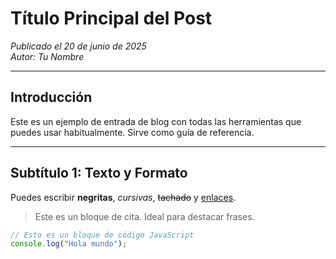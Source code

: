 # Título Principal del Post

*Publicado el 20 de junio de 2025*  
_Autor: Tu Nombre_

---

## Introducción

Este es un ejemplo de entrada de blog con todas las herramientas que puedes usar habitualmente. Sirve como guía de referencia.

---

## Subtítulo 1: Texto y Formato

Puedes escribir **negritas**, *cursivas*, ~~tachado~~ y [enlaces](https://example.com).

> Este es un bloque de cita. Ideal para destacar frases.

```js
// Esto es un bloque de código JavaScript
console.log("Hola mundo");
